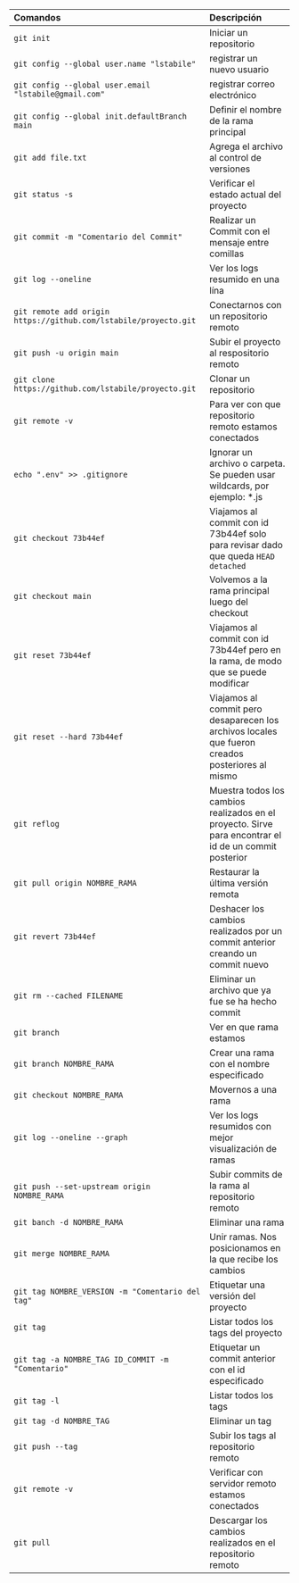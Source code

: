 | Comandos                                                | Descripción |
| :------------------------------------------------------ | :---------- |
| `git init`                                              | Iniciar un repositorio |
| `git config --global user.name "lstabile"`              | registrar un nuevo usuario |
| `git config --global user.email "lstabile@gmail.com"`   | registrar correo electrónico |
| `git config --global init.defaultBranch main`           | Definir el nombre de la rama principal |
| `git add file.txt`                                      | Agrega el archivo al control de versiones |
| `git status -s`                                         | Verificar el estado actual del proyecto |
| `git commit -m "Comentario del Commit"`                 | Realizar un Commit con el mensaje entre comillas |
| `git log --oneline`                                     | Ver los logs resumido en una lína |
| `git remote add origin https://github.com/lstabile/proyecto.git` | Conectarnos con un repositorio remoto |
| `git push -u origin main`                               | Subir el proyecto al respositorio remoto |
| `git clone https://github.com/lstabile/proyecto.git`    | Clonar un repositorio | 
| `git remote -v`                                         | Para ver con que repositorio remoto estamos conectados |
| `echo ".env" >> .gitignore`                             | Ignorar un archivo o carpeta. Se pueden usar wildcards, por ejemplo: *.js |
| `git checkout 73b44ef`                                  | Viajamos al commit con id 73b44ef solo para revisar dado que queda `HEAD detached` |
| `git checkout main`                                     | Volvemos a la rama principal luego del checkout |
| `git reset 73b44ef`                                     | Viajamos al commit con id 73b44ef pero en la rama, de modo que se puede modificar |
| `git reset --hard 73b44ef`                              | Viajamos al commit pero desaparecen los archivos locales que fueron creados posteriores al mismo |
| `git reflog`                                            | Muestra todos los cambios realizados en el proyecto. Sirve para encontrar el id de un commit posterior |
| `git pull origin NOMBRE_RAMA`                           | Restaurar la última versión remota |
| `git revert 73b44ef`                                    | Deshacer los cambios realizados por un commit anterior creando un commit nuevo |
| `git rm --cached FILENAME`                              | Eliminar un archivo que ya fue se ha hecho commit |
| `git branch`                                            | Ver en que rama estamos |
| `git branch NOMBRE_RAMA`                                | Crear una rama con el nombre especificado |
| `git checkout NOMBRE_RAMA`                              | Movernos a una rama |
| `git log --oneline --graph`                             | Ver los logs resumidos con mejor visualización de ramas |
| `git push --set-upstream origin NOMBRE_RAMA`            | Subir commits de la rama al repositorio remoto |
| `git banch -d NOMBRE_RAMA`                              | Eliminar una rama |
| `git merge NOMBRE_RAMA`                                 | Unir ramas. Nos posicionamos en la que recibe los cambios |
| `git tag NOMBRE_VERSION -m "Comentario del tag"`        | Etiquetar una versión del proyecto |
| `git tag`                                               | Listar todos los tags del proyecto |
| `git tag -a NOMBRE_TAG ID_COMMIT -m "Comentario"`       | Etiquetar un commit anterior con el id especificado |
| `git tag -l`                                            | Listar todos los tags |
| `git tag -d NOMBRE_TAG`                                 | Eliminar un tag |
| `git push --tag`                                        | Subir los tags al repositorio remoto |
| `git remote -v`                                         | Verificar con servidor remoto estamos conectados | 
| `git pull`                                              | Descargar los cambios realizados en el repositorio remoto |


